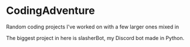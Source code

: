 # CodingAdventure
Random coding projects I've worked on with a few larger ones mixed in

The biggest project in here is slasherBot, my Discord bot made in Python.
